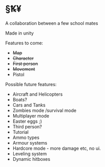 ﻿# §Ꝅ¥

A collaboration between a few school mates

Made in unity 

Features to come:
  - <s>Map</s>
  - <s>Character</s>
  - <s>First person</s>
  - <s>Movement</s>
  - Pistol

Possible future features:
  - Aircraft and Helicopters
  - Boats?
  - Cars and Tanks
  - Zombies mode /survival mode
  - Multiplayer mode
  - Easter eggs ;)
  - Third person?
  - Tutorial
  - Ammo types
  - Armour systems
  - Hardcore mode - more damage etc, no ui.
  - Leveling system
  - Dynamic hitboxes
